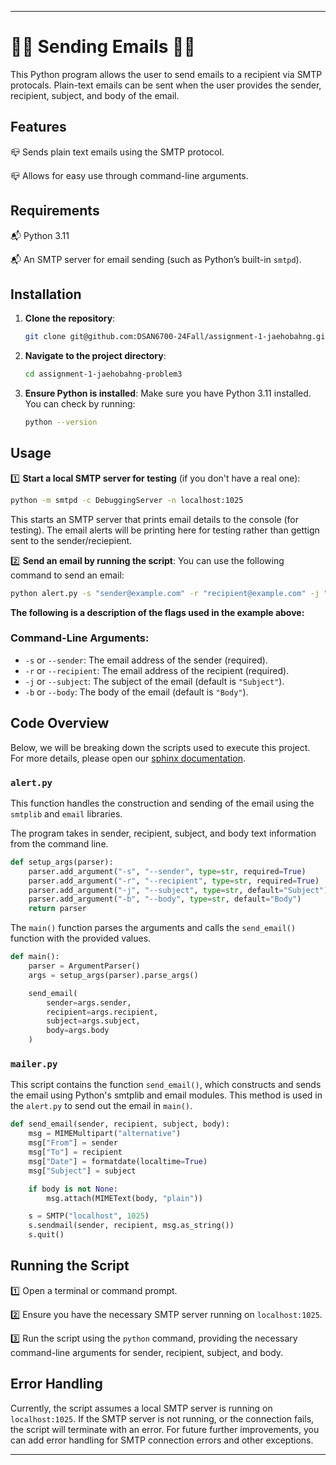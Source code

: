 
---

# 🚨📨 Sending Emails 🚨📨

This Python program allows the user to send emails to a recipient via SMTP protocals. Plain-text emails can be sent when the user provides the sender, recipient, subject, and body of the email. 

## Features

📪 Sends plain text emails using the SMTP protocol.

📪 Allows for easy use through command-line arguments.

## Requirements

📬 Python 3.11

📬 An SMTP server for email sending (such as Python’s built-in `smtpd`).

## Installation 

1. **Clone the repository**:
   ```bash
   git clone git@github.com:DSAN6700-24Fall/assignment-1-jaehobahng.git
   ```

2. **Navigate to the project directory**:
   ```bash
   cd assignment-1-jaehobahng-problem3
   ```

3. **Ensure Python is installed**:
   Make sure you have Python 3.11 installed. You can check by running:
   ```bash
   python --version
   ```

## Usage

1️⃣ **Start a local SMTP server for testing** (if you don't have a real one):
   ```bash
   python -m smtpd -c DebuggingServer -n localhost:1025
   ```
   This starts an SMTP server that prints email details to the console (for testing). The email alerts will be printing here for testing rather than gettign sent to the sender/reciepient. 

2️⃣ **Send an email by running the script**:
   You can use the following command to send an email:

   ```bash
   python alert.py -s "sender@example.com" -r "recipient@example.com" -j "Test Subject" -b "This is the email body."
   ```

**The following is a description of the flags used in the example above:**
### Command-Line Arguments:

- `-s` or `--sender`: The email address of the sender (required).
- `-r` or `--recipient`: The email address of the recipient (required).
- `-j` or `--subject`: The subject of the email (default is `"Subject"`).
- `-b` or `--body`: The body of the email (default is `"Body"`).


## Code Overview

Below, we will be breaking down the scripts used to execute this project. For more details, please open our [sphinx documentation](https://github.com/jaehobahng/6700-assignment1-problem3/blob/main/docs/_build/html/index.html). 

### `alert.py` 

This function handles the construction and sending of the email using the `smtplib` and `email` libraries. 

The program takes in sender, recipient, subject, and body text information from the command line. 

```python
def setup_args(parser):
    parser.add_argument("-s", "--sender", type=str, required=True)
    parser.add_argument("-r", "--recipient", type=str, required=True)
    parser.add_argument("-j", "--subject", type=str, default="Subject")
    parser.add_argument("-b", "--body", type=str, default="Body")
    return parser
```

The `main()` function parses the arguments and calls the `send_email()` function with the provided values.

```python
def main():
    parser = ArgumentParser()
    args = setup_args(parser).parse_args()

    send_email(
        sender=args.sender,
        recipient=args.recipient,
        subject=args.subject,
        body=args.body
    )
```

### `mailer.py` 

This script contains the function `send_email()`, which constructs and sends the email using Python's smtplib and email modules. This method is used in the `alert.py` to send out the email in `main()`. 

```python
def send_email(sender, recipient, subject, body):
    msg = MIMEMultipart("alternative")
    msg["From"] = sender
    msg["To"] = recipient
    msg["Date"] = formatdate(localtime=True)
    msg["Subject"] = subject

    if body is not None:
        msg.attach(MIMEText(body, "plain"))

    s = SMTP("localhost", 1025)
    s.sendmail(sender, recipient, msg.as_string())
    s.quit()
```

## Running the Script

1️⃣ Open a terminal or command prompt.

2️⃣ Ensure you have the necessary SMTP server running on `localhost:1025`.

3️⃣ Run the script using the `python` command, providing the necessary command-line arguments for sender, recipient, subject, and body.

## Error Handling

Currently, the script assumes a local SMTP server is running on `localhost:1025`. If the SMTP server is not running, or the connection fails, the script will terminate with an error. For future further improvements, you can add error handling for SMTP connection errors and other exceptions.

---
